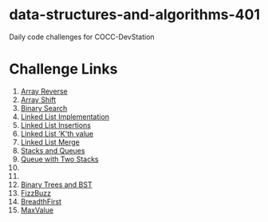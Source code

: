 # data-structures-and-algorithms-401

Daily code challenges for COCC-DevStation

# Challenge Links

1. [Array Reverse](./challenges/01-arrayReverse/ArrayReverse.js)
2. [Array Shift](./challenges/02-arrayShift/ArrayShift.js)
3. [Binary Search](./challenges/03-arrayBinarySearch/array-binary-search.js)
5. [Linked List Implementation](./Data-Structures/linkedList/linked-list.js)
6. [Linked List Insertions](./Data-Structures/linkedList/linked-list.js)
7. [Linked List 'K'th value](./Data-Structures/linkedList/linked-list.js)
8. [Linked List Merge](link)
10. [Stacks and Queues](./Data-Structures/stacksAndQueues/stacks-and-queues.js)
11. [Queue with Two Stacks](link)
12. [](link)
13. [](link)
15. [Binary Trees and BST](./Data-Structures/tree/tree.js)
16. [FizzBuzz](./Data-Structures/tree/fizz-buzz-tree.js)
17. [BreadthFirst](./Data-Structures/tree/breadth-first.js)
18. [MaxValue](./Data-Structures/tree/maxValue.js)

